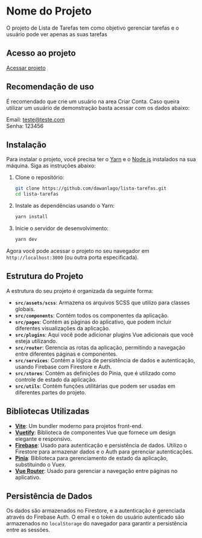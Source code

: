 # Nome do Projeto

O projeto de Lista de Tarefas tem como objetivo gerenciar tarefas e o usuário pode ver apenas as suas tarefas

## Acesso ao projeto

[Acessar projeto](https://lista-tarefas-db583.web.app/)

## Recomendação de uso

É recomendado que crie um usuário na area Criar Conta. Caso queira utilizar um usuário de demonstração basta acessar com os dados abaixo:

Email: teste@teste.com <br>
Senha: 123456

## Instalação

Para instalar o projeto, você precisa ter o [Yarn](https://yarnpkg.com/) e o [Node.js](https://nodejs.org/) instalados na sua máquina. Siga as instruções abaixo:

1. Clone o repositório:

   ```bash
   git clone https://github.com/dawanlago/lista-tarefas.git
   cd lista-tarefas
   ```

2. Instale as dependências usando o Yarn:

   ```bash
   yarn install
   ```

3. Inicie o servidor de desenvolvimento:

   ```bash
   yarn dev
   ```

Agora você pode acessar o projeto no seu navegador em `http://localhost:3000` (ou outra porta especificada).

## Estrutura do Projeto

A estrutura do seu projeto é organizada da seguinte forma:

- **`src/assets/scss`**: Armazena os arquivos SCSS que utilizo para classes globais.
- **`src/components`**: Contém todos os componentes da aplicação.
- **`src/pages`**: Contém as páginas do aplicativo, que podem incluir diferentes visualizações da aplicação.
- **`src/plugins`**: Aqui você pode adicionar plugins Vue adicionais que você esteja utilizando.
- **`src/router`**: Gerencia as rotas da aplicação, permitindo a navegação entre diferentes páginas e componentes.
- **`src/services`**: Contém a lógica de persistência de dados e autenticação, usando Firebase com Firestore e Auth.
- **`src/stores`**: Contém as definições do Pinia, que é utilizado como controle de estado da aplicação.
- **`src/utils`**: Contém funções utilitárias que podem ser usadas em diferentes partes do projeto.

## Bibliotecas Utilizadas

- **[Vite](https://vite.dev/)**: Um bundler moderno para projetos front-end.
- **[Vuetify](https://vuetifyjs.com/)**: Biblioteca de componentes Vue que fornece um design elegante e responsivo.
- **[Firebase](https://firebase.google.com/)**: Usado para autenticação e persistência de dados. Utilizo o Firestore para armazenar dados e o Auth para gerenciar autenticações.
- **[Pinia](https://pinia.vuejs.org/)**: Biblioteca para gerenciamento de estado da aplicação, substituindo o Vuex.
- **[Vue Router](https://router.vuejs.org/)**: Usado para gerenciar a navegação entre páginas no aplicativo.

## Persistência de Dados

Os dados são armazenados no Firestore, e a autenticação é gerenciada através do Firebase Auth. O email e o token do usuário autenticado são armazenados no `localStorage` do navegador para garantir a persistência entre as sessões.
